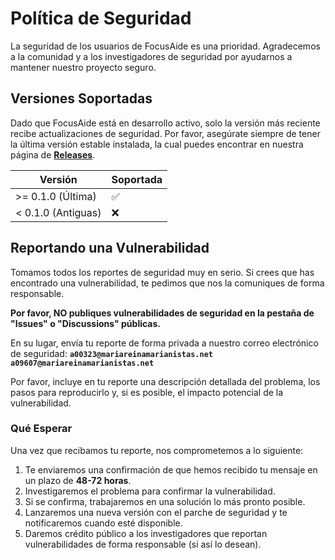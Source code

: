 # Política de Seguridad

La seguridad de los usuarios de FocusAide es una prioridad. Agradecemos a la comunidad y a los investigadores de seguridad por ayudarnos a mantener nuestro proyecto seguro.

## Versiones Soportadas

Dado que FocusAide está en desarrollo activo, solo la versión más reciente recibe actualizaciones de seguridad. Por favor, asegúrate siempre de tener la última versión estable instalada, la cual puedes encontrar en nuestra página de **[Releases](https://github.com/Luchito280/FOCUSAIDE/releases)**.

| Versión | Soportada          |
| ------- | ------------------ |
| >= 0.1.0 (Última) | :white_check_mark: |
| < 0.1.0 (Antiguas)  | :x:                |

## Reportando una Vulnerabilidad

Tomamos todos los reportes de seguridad muy en serio. Si crees que has encontrado una vulnerabilidad, te pedimos que nos la comuniques de forma responsable.

**Por favor, NO publiques vulnerabilidades de seguridad en la pestaña de "Issues" o "Discussions" públicas.**

En su lugar, envía tu reporte de forma privada a nuestro correo electrónico de seguridad:
**`a00323@mariareinamarianistas.net`**
**`a09607@mariareinamarianistas.net`**

Por favor, incluye en tu reporte una descripción detallada del problema, los pasos para reproducirlo y, si es posible, el impacto potencial de la vulnerabilidad.

### Qué Esperar
Una vez que recibamos tu reporte, nos comprometemos a lo siguiente:
1.  Te enviaremos una confirmación de que hemos recibido tu mensaje en un plazo de **48-72 horas**.
2.  Investigaremos el problema para confirmar la vulnerabilidad.
3.  Si se confirma, trabajaremos en una solución lo más pronto posible.
4.  Lanzaremos una nueva versión con el parche de seguridad y te notificaremos cuando esté disponible.
5.  Daremos crédito público a los investigadores que reportan vulnerabilidades de forma responsable (si así lo desean).
